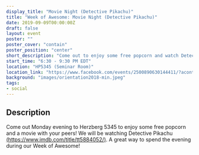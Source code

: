 ```yaml
---
display_title: "Movie Night (Detective Pikachu)"
title: "Week of Awesome: Movie Night (Detective Pikachu)"
date: 2019-09-09T00:00:00Z
draft: false
layout: event
poster: ""
poster_cover: "contain"
poster_position: "center"
short_description: "Come out to enjoy some free popcorn and watch Detective Pikachu with your peers!"
start_time: "6:30 - 9:30 PM EDT"
location: "HP5345 (Seminar Room)"
location_link: "https://www.facebook.com/events/2500890630144411/?acontext=%7B%22event_action_history%22%3A[%7B%22surface%22%3A%22page%22%7D]%7D"
background: "images/orientation2018-min.jpeg"
tags:
- social
---
```


## Description

Come out Monday evening to Herzberg 5345 to enjoy some free popcorn and a movie with your peers! We will be watching Detective Pikachu [(https://www.imdb.com/title/tt5884052/)](https://www.imdb.com/title/tt5884052/). A great way to spend the evening during our Week of Awesome!